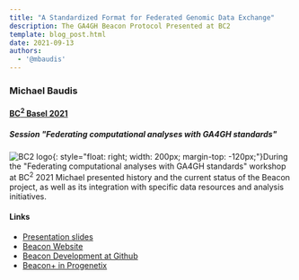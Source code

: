 ```yaml
---
title: "A Standardized Format for Federated Genomic Data Exchange"
description: The GA4GH Beacon Protocol Presented at BC2
template: blog_post.html 
date: 2021-09-13
authors:
  - '@mbaudis'
---
```


### Michael Baudis
#### [BC<sup>2</sup> Basel 2021](https://www.bc2.ch/tutorials-workshops)
##### Session "Federating computational analyses with GA4GH standards"

![BC2 logo](http://info.baudisgroup.org/img/logo_bc2.svg){: style="float: right; width: 200px; margin-top: -120px;"}During the "Federating computational analyses with GA4GH standards" workshop at
BC<sup>2</sup> 2021 Michael presented history and the current status of the Beacon
project, as well as its integration with specific data resources and analysis initiatives.

<!--more-->

#### Links

* [Presentation slides](http://info.baudisgroup.org/pdf/2021-09-13___Michael-Baudis__Beacon__BC2-2021-GA4GH-Session.pdf)
* [Beacon Website](http://beacon-project.io)
* [Beacon Development at Github](https://github.com/ga4gh-beacon)
* [Beacon+ in Progenetix](https://progenetix.org/beaconplus-instances/beaconplus/)
